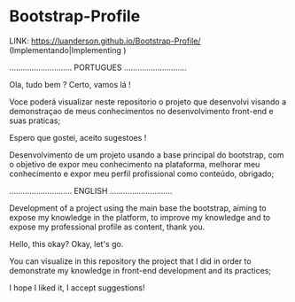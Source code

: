 # Bootstrap-Profile

LINK: https://luanderson.github.io/Bootstrap-Profile/ (Implementando|Implementing )



 ............................ PORTUGUES ............................


Ola, tudo bem ?
Certo, vamos lá !

Voce poderá visualizar neste repositorio o projeto que desenvolvi visando a demonstraçao de meus conhecimentos no desenvolvimento front-end e suas praticas;

Espero que gostei, aceito sugestoes !

Desenvolvimento de um projeto usando a base principal do bootstrap, com o objetivo de expor meu conhecimento na plataforma, melhorar meu conhecimento e expor meu perfil profissional como conteúdo, obrigado;


 ............................ ENGLISH ............................

Development of a project using the main base the bootstrap, aiming to expose my knowledge in the platform, to improve my knowledge and to expose my professional profile as content, thank you.

 
Hello, this okay?
Okay, let's go.

You can visualize in this repository the project that I did in order to demonstrate my knowledge in front-end development and its practices;

I hope I liked it, I accept suggestions!

 

